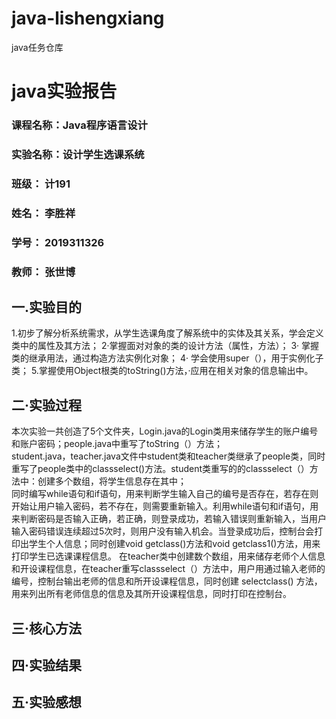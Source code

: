 # java-lishengxiang
java任务仓库
# java实验报告
###  课程名称：Java程序语言设计
### 实验名称：设计学生选课系统
### 班级： 计191
### 姓名： 李胜祥 
### 学号： 2019311326
### 教师： 张世博
## 一.实验目的
1.初步了解分析系统需求，从学生选课角度了解系统中的实体及其关系，学会定义类中的属性及其方法；
2·掌握面对对象的类的设计方法（属性，方法）；
3· 掌握类的继承用法，通过构造方法实例化对象；
4· 学会使用super（），用于实例化子类；
5.掌握使用Object根类的toString()方法，·应用在相关对象的信息输出中。
## 二·实验过程
  本次实验一共创造了5个文件夹，Login.java的Login类用来储存学生的账户编号和账户密码；people.java中重写了toString（）方法；  
  student.java，teacher.java文件中student类和teacher类继承了people类，同时重写了people类中的classselect()方法。student类重写的的classselect（）方法中：创建多个数组，将学生信息存在其中；  
  同时编写while语句和if语句，用来判断学生输入自己的编号是否存在，若存在则开始让用户输入密码，若不存在，则需要重新输入。利用while语句和if语句，用来判断密码是否输入正确，若正确，则登录成功，若输入错误则重新输入，当用户输入密码错误连续超过5次时，则用户没有输入机会。当登录成功后，控制台会打印出学生个人信息；同时创建void getclass()方法和void getclass1()方法，用来打印学生已选课课程信息。
  在teacher类中创建数个数组，用来储存老师个人信息和开设课程信息，在teacher重写classselect（）方法中，用户用通过输入老师的编号，控制台输出老师的信息和所开设课程信息，同时创建 selectclass() 方法，用来列出所有老师信息的信息及其所开设课程信息，同时打印在控制台。
## 三·核心方法

## 四·实验结果

## 五·实验感想
